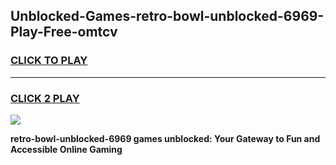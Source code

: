 
## Unblocked-Games-retro-bowl-unblocked-6969-Play-Free-omtcv
<h3>
<a href="https://premium76.site?title=retro-bowl-unblocked-6969&ref=23A">CLICK TO PLAY</a></h3>
<hr>

<h3>
<a href="https://premium76.site?title=retro-bowl-unblocked-6969&ref=23A">CLICK 2 PLAY</a>
  
</h3>

<a href="https://premium76.site?title=retro-bowl-unblocked-6969&ref=23A"><img src="https://clearcache.store/games.png"></a>


**retro-bowl-unblocked-6969 games unblocked: Your Gateway to Fun and Accessible Online Gaming**
